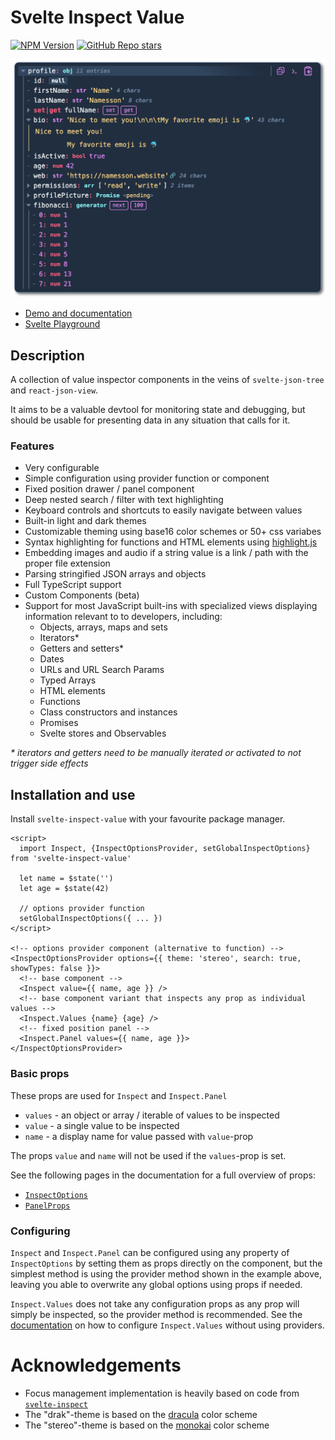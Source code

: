 # Svelte Inspect Value

[![NPM Version](https://img.shields.io/npm/v/svelte-inspect-value)](https://www.npmjs.com/package/svelte-inspect-value)
[![GitHub Repo stars](https://img.shields.io/github/stars/ampled/svelte-inspect-value)](https://github.com/ampled/svelte-inspect-value)

![inspect screenshot](https://raw.githubusercontent.com/ampled/svelte-inspect-value/refs/heads/main/img.webp)

- [Demo and documentation](https://inspect.eirik.space)
- [Svelte Playground](https://svelte.dev/playground/956365d6905c44298234ff4d9c60741e?version=5.17.3)

## Description

A collection of value inspector components in the veins of `svelte-json-tree` and `react-json-view`.

It aims to be a valuable devtool for monitoring state and debugging, but should be usable for presenting data in any situation that calls for it.

### Features

- Very configurable
- Simple configuration using provider function or component
- Fixed position drawer / panel component
- Deep nested search / filter with text highlighting
- Keyboard controls and shortcuts to easily navigate between values
- Built-in light and dark themes
- Customizable theming using base16 color schemes or 50+ css variabes
- Syntax highlighting for functions and HTML elements using [highlight.js](https://highlightjs.org/)
- Embedding images and audio if a string value is a link / path with the proper file extension
- Parsing stringified JSON arrays and objects
- Full TypeScript support
- Custom Components (beta)
- Support for most JavaScript built-ins with specialized views displaying information relevant to to developers, including:
  - Objects, arrays, maps and sets
  - Iterators\*
  - Getters and setters\*
  - Dates
  - URLs and URL Search Params
  - Typed Arrays
  - HTML elements
  - Functions
  - Class constructors and instances
  - Promises
  - Svelte stores and Observables

_\* iterators and getters need to be manually iterated or activated to not trigger side effects_

## Installation and use

Install `svelte-inspect-value` with your favourite package manager.

```svelte
<script>
  import Inspect, {InspectOptionsProvider, setGlobalInspectOptions} from 'svelte-inspect-value'

  let name = $state('')
  let age = $state(42)

  // options provider function
  setGlobalInspectOptions({ ... })
</script>

<!-- options provider component (alternative to function) -->
<InspectOptionsProvider options={{ theme: 'stereo', search: true, showTypes: false }}>
  <!-- base component -->
  <Inspect value={{ name, age }} />
  <!-- base component variant that inspects any prop as individual values -->
  <Inspect.Values {name} {age} />
  <!-- fixed position panel -->
  <Inspect.Panel values={{ name, age }}>
</InspectOptionsProvider>
```

### Basic props

These props are used for `Inspect` and `Inspect.Panel`

- `values` - an object or array / iterable of values to be inspected
- `value` - a single value to be inspected
- `name` - a display name for value passed with `value`-prop

The props `value` and `name` will not be used if the `values`-prop is set.

See the following pages in the documentation for a full overview of props:

- [`InspectOptions`](https://inspect.eirik.space/docs/types/InspectOptions)
- [`PanelProps`](https://inspect.eirik.space/docs/types/PanelProps)

### Configuring

`Inspect` and `Inspect.Panel` can be configured using any property of `InspectOptions` by setting them as props directly on the component, but the simplest method is using the provider method shown in the example above, leaving you able to overwrite any global options using props if needed.

`Inspect.Values` does not take any configuration props as any prop will simply be inspected, so the provider method is recommended. See the [documentation](https://inspect.eirik.space/reference/values#configuring) on how to configure `Inspect.Values` without using providers.

# Acknowledgements

- Focus management implementation is heavily based on code from [`svelte-inspect`](https://github.com/trbrc/svelte-inspect)
- The "drak"-theme is based on the [dracula](https://draculatheme.com/) color scheme
- The "stereo"-theme is based on the [monokai](https://monokai.pro/) color scheme
